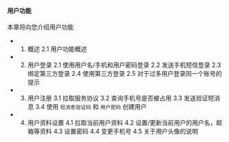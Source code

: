 #### 用户功能

本章将向您介绍用户功能

* 1. 概述
    2.1 用户功能概述
    
* 2. 用户登录
    2.1 使用用户名/手机和用户密码登录
    2.2 发送手机短信登录
    2.3 绑定第三方登录
    2.4 使用第三方登录
    2.5 对于过多用户登录同一个账号的提示
    
* 3. 用户注册
    3.1 拉取服务协议 
    3.2 查询手机号是否被占用
    3.3 发送验证短消息
    3.4 使用 ```短消息验证码``` 和 ```用户密码``` 创建用户
    
* 4. 用户资料设置
    4.1 拉取当前用户资料
    4.2 设置/更新当前用户的用户名，邮箱等资料
    4.3 设置密码
    4.4 变更手机号
    4.5 关于用户头像的说明
    
    
